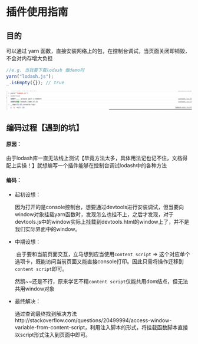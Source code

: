 # 插件使用指南

## 目的

可以通过 yarn 函数，直接安装网络上的包，在控制台调试，当页面关闭即销毁，不会对内存增大负担

```js
//e.g. 当我要下载lodash 做demo时
yarn("lodash.js");
_.isEmpty({}); // true
```

![image-20211020142425941](https://raw.githubusercontent.com/caifeng123/pictures/master/image-20211020142425941.png)

## 编码过程【遇到的坑】

#### 原因：

由于lodash库一直无法线上测试【毕竟方法太多，具体用法记也记不住，文档得配上实操！】就想编写一个插件能够在控制台调试lodash中的各种方法

#### 编码：

- 起初设想：

  ​	因为打开的是console控制台，想要通过devtools进行安装调试，但当要向window对象挂载yarn函数时，发现怎么也挂不上，之后才发现，对于devtools.js中的window实际上挂载到devtools.html的window上了，并不是我们实际界面中的window。

- 中期设想：

  ​	由于要和当前页面交互，立马想到应当使用`content script` => 这个对应单个选项卡，既能访问当前页面又能直接console打印。因此只需将操作迁移到`content script`即可。

  ​	然鹅~~还是不行，原来学艺不精`content script`仅能共用dom结点，但无法共用window对象

- 最终解决：

  ​	通过查询最终找到解决方法http://stackoverflow.com/questions/20499994/access-window-variable-from-content-script，利用注入脚本的形式，将挂载函数脚本直接以script形式注入到页面中即可。



